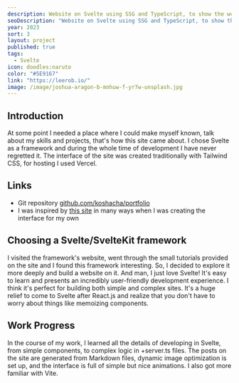 ```yaml
---
description: Website on Svelte using SSG and TypeScript, to show the world my portfolio and gained experience as a frontend developer.
seoDescription: "Website on Svelte using SSG and TypeScript, to show the world my portfolio and gained experience as a frontend developer."
year: 2023
sort: 3
layout: project
published: true
tags:
  - Svelte
icon: doodles:naruto
color: "#5E9167"
link: "https://leerob.io/"
image: /image/joshua-aragon-b-mnhuw-f-yr7w-unsplash.jpg
---
```


## Introduction

At some point I needed a place where I could make myself known, talk about my skills and projects, that's how this site came about. I chose Svelte as a framework and during the whole time of development I have never regretted it. The interface of the site was created traditionally with Tailwind CSS, for hosting I used Vercel.

## Links

- Git repository [github.com/koshacha/portfolio](https://github.com/koshacha/portfolio)
- I was inspired by [this site](https://leerob.io/) in many ways when I was creating the interface for my own

## Choosing a Svelte/SvelteKit framework

I visited the framework's website, went through the small tutorials provided on the site and I found this framework interesting. So, I decided to explore it more deeply and build a website on it. And man, I just love Svelte! It's easy to learn and presents an incredibly user-friendly development experience. I think it's perfect for building both simple and complex sites. It's a huge relief to come to Svelte after React.js and realize that you don't have to worry about things like memoizing components.

## Work Progress

In the course of my work, I learned all the details of developing in Svelte, from simple components, to complex logic in +server.ts files. The posts on the site are generated from Markdown files, dynamic image optimization is set up, and the interface is full of simple but nice animations. I also got more familiar with Vite.
